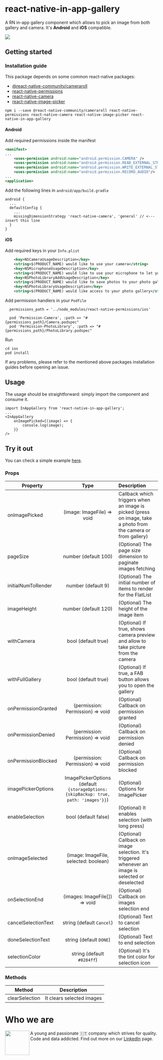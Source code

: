 # react-native-in-app-gallery
A RN in-app gallery component which allows to pick an image from both gallery and camera.
It's **Android** and **iOS** compatible.

![](example.gif)

## Getting started

### Installation guide

This package depends on some common react-native packages:
* [@react-native-community/cameraroll](https://github.com/react-native-community/react-native-cameraroll)
* [react-native-permissions](https://github.com/react-native-community/react-native-permissions)
* [react-native-camera](https://github.com/react-native-community/react-native-camera)
* [react-native-image-picker](https://github.com/react-native-community/react-native-image-picker)


```
npm i --save @react-native-community/cameraroll react-native-permissions react-native-camera react-native-image-picker react-native-in-app-gallery
```

#### Android

Add required permissions inside the manifest
```xml
<manifest>
...
    <uses-permission android:name="android.permission.CAMERA" />
    <uses-permission android:name="android.permission.READ_EXTERNAL_STORAGE"/>
    <uses-permission android:name="android.permission.WRITE_EXTERNAL_STORAGE" />
    <uses-permission android:name="android.permission.RECORD_AUDIO"/>
...
<application>
```

Add the following lines in `android/app/build.gradle`

```
android {
  ...
  defaultConfig {
    ...
    missingDimensionStrategy 'react-native-camera', 'general' // <--- insert this line
  }
}
```

#### iOS

Add required keys in your `Info.plist`

```xml
    <key>NSCameraUsageDescription</key>
	<string>$(PRODUCT_NAME) would like to use your camera</string>
	<key>NSMicrophoneUsageDescription</key>
	<string>$(PRODUCT_NAME) would like to use your microphone to let you take and send videos</string>
	<key>NSPhotoLibraryAddUsageDescription</key>
	<string>$(PRODUCT_NAME) would like to save photos to your photo gallery</string>
	<key>NSPhotoLibraryUsageDescription</key>
	<string>$(PRODUCT_NAME) would like access to your photo gallery</string>
```

Add permission handlers in your `Podfile`
```
  permissions_path = '../node_modules/react-native-permissions/ios'

  pod 'Permission-Camera', :path => "#{permissions_path}/Camera.podspec"
  pod 'Permission-PhotoLibrary', :path => "#{permissions_path}/PhotoLibrary.podspec"
```

Run 
```
cd ios
pod install
```


If any problems, please refer to the mentioned above packages installation guides before opening an issue.

## Usage

The usage should be straightforward: simply import the component and consume it.

```
import InAppGallery from 'react-native-in-app-gallery';
...
<InAppGallery
    onImagePicked={(image) => {
        console.log(image);
    }}
/>
```

## Try it out

You can check a simple example [here](https://github.com/xtreamsrl/react-native-in-app-gallery/tree/master/Example).


### Props

| Property                                |                   Type                   | Description                           |
| --------------------------------------- | :--------------------------------------: | :--------------------------------------- |
| onImagePicked                           |      (image: ImageFile) => void          | Callback which triggers when an image is picked (press on image, take a photo from the camera or from gallery) |
| pageSize                                |          number (default 100)            | (Optional) The page size dimension to paginate images fetching |
| initialNumToRender                      |          number (default 9)              | (Optional) The initial number of items to render for the FlatList |
| imageHeight                             |          number (default 120)            | (Optional) The height of the image item |
| withCamera                              |           bool (default true)            | (Optional) If true, shows camera preview and allow to take picture from the camera |
| withFullGallery                         |           bool (default true)            | (Optional) If true, a FAB button allows you to open the gallery |
| onPermissionGranted                     |    (permission: Permission) => void      | (Optional) Callback on permission granted |
| onPermissionDenied                      |    (permission: Permission) => void      | (Optional) Callback on permission denied |
| onPermissionBlocked                     |    (permission: Permission) => void      | (Optional) Callback on permission blocked |
| imagePickerOptions                      | ImagePickerOptions (default  ```{storageOptions: {skipBackup: true, path: 'images'}}```) | (Optional) Options for ImagePicker |
| enableSelection                         |         bool (default false)             | (Optional) It enables selection (with long press) |
| onImageSelected                         |    (image: ImageFile, selected: boolean) | (Optional) Callback on image selection. It's triggered whenever an image is selected or deselected |
| onSelectionEnd                          |    (images: ImageFile[]) => void         | (Optional) Callback on images selection end |
| cancelSelectionText                     |       string (default `Cancel`)          | (Optional) Text to cancel selection |
| doneSelectionText                       |        string (default `DONE`)           | (Optional) Text to end selection |
| selectionColor                          |        string (default `#0284ff`)        | (Optional) It's the tint color for selection icon |

### Methods

| Method                                  |                Description               | 
| --------------------------------------- | :--------------------------------------: |
| clearSelection                          |         It clears selected images        | 


# Who we are
<img align="left" width="80" height="80" src="https://avatars2.githubusercontent.com/u/38501645?s=450&u=1eb7348ca81f5cd27ce9c02e689f518d903852b1&v=4">
A young and passionate 🇮🇹 company which strives for quality.<br>Code and data addicted. Find out more on our <a target="_blank" href="https://it.linkedin.com/company/xtream-srl">LinkedIn</a> page.



